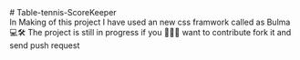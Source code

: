 
<div align:'center'>  # Table-tennis-ScoreKeeper </div>
In Making of this project I have used an new css framwork called as Bulma 💻🛠️ The project is still in progress if you 🤗🤗🤗 want to contribute fork it and send push request 

